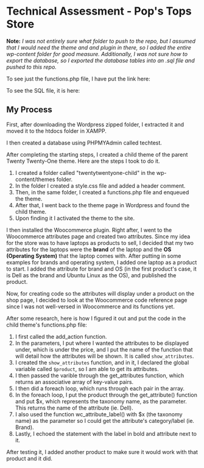 # Technical Assessment - Pop's Tops Store

**Note:** *I was not entirely sure what folder to push to the repo, but I assumed that I would need the theme and and plugin in there, so I added the entire wp-content folder for good measure. Additionally, I was not sure how to export the database, so I exported the database tables into an .sql file and pushed to this repo.*

To see just the functions.php file, I have put the link here:

To see the SQL file, it is here:
<br/>
## My Process
First, after downloading the Wordpress zipped folder, I extracted it and moved it to the htdocs folder in XAMPP.

I then created a database using PHPMYAdmin called techtest.

After completing the starting steps, I created a child theme of the parent Twenty Twenty-One theme. Here are the steps I took to do it.
1. I created a folder called "twentytwentyone-child" in the wp-content/themes folder.
2. In the folder I created a style.css file and added a header comment.
3. Then, in the same folder, I created a functions.php file and enqueued the theme.
4. After that, I went back to the theme page in Wordpress and found the child theme.
5. Upon finding it I activated the theme to the site.

I then installed the Woocommerce plugin. Right after, I went to the Woocommerce attributes page and created two attributes. Since my idea for the store was to have laptops as products to sell, I decided that my two attributes for the laptops were the **brand** of the laptop and the **OS (Operating System)** that the laptop comes with. After putting in some examples for brands and operating system, I added one laptop as a product to start. I added the attribute for brand and OS (in the first product's case, it is Dell as the brand and Ubuntu Linux as the OS), and published the product.

Now, for creating code so the attributes will display under a product on the shop page, I decided to look at the Woocommerce code reference page since I was not well-versed in Woocommerce and its functions yet. 

After some research, here is how I figured it out and put the code in the child theme's functions.php file:
1. I first called the add_action function. 
2. In the parameters, I put where I wanted the attributes to be displayed under, which is under the price, and I put the name of the function that will detail how the attributes will be shown. It is called ```show_attributes```.
3. I created the ```show_attributes``` function, and in it, I declared the global variable called ```$product```, so I am able to get its attributes.
4. I then passed the varible through the get_attributes function, which returns an associative array of key-value pairs. 
5. I then did a foreach loop, which runs through each pair in the array.
6. In the foreach loop, I put the product through the get_attribute() function and put $x, which represents the taxonomy name, as the parameter. This returns the name of the attribute (ie. Dell).
7. I also used the function wc_attribute_label() with $x (the taxonomy name) as the parameter so I could get the attribute's category/label (ie. Brand). 
8. Lastly, I echoed the statement with the label in bold and attribute next to it.

After testing it, I added another product to make sure it would work with that product and it did.
